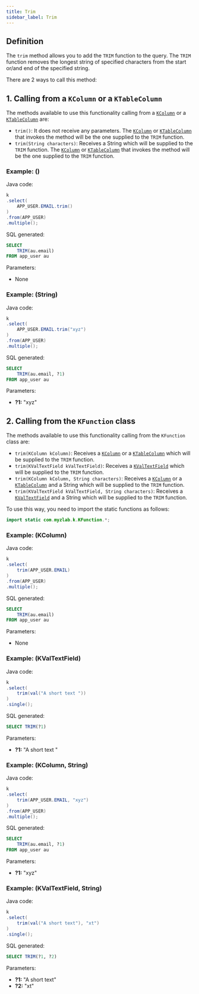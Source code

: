 ```yaml
---
title: Trim
sidebar_label: Trim
---
```


## Definition

The `trim` method allows you to add the `TRIM` function to the query. The `TRIM` function removes the longest string of specified characters from the start or/and end of the specified string.

There are 2 ways to call this method:

## 1. Calling from a `KColumn` or a `KTableColumn`

The methods available to use this functionality calling from a [`KColumn`](/docs/misc/select-list-values#2-kcolumn) or a [`KTableColumn`](/docs/misc/select-list-values#1-ktablecolumn) are:

- `trim()`: It does not receive any parameters. The [`KColumn`](/docs/misc/select-list-values#2-kcolumn) or [`KTableColumn`](/docs/misc/select-list-values#1-ktablecolumn) that invokes the method will be the one supplied to the `TRIM` function.
- `trim(String characters)`: Receives a String which will be supplied to the `TRIM` function. The [`KColumn`](/docs/misc/select-list-values#2-kcolumn) or [`KTableColumn`](/docs/misc/select-list-values#1-ktablecolumn) that invokes the method will be the one supplied to the `TRIM` function.

### Example: ()

Java code:

```java
k
.select(
    APP_USER.EMAIL.trim()
)
.from(APP_USER)
.multiple();
```

SQL generated:

```sql
SELECT
    TRIM(au.email)
FROM app_user au
```

Parameters:

- None

### Example: (String)

Java code:

```java
k
.select(
    APP_USER.EMAIL.trim("xyz")
)
.from(APP_USER)
.multiple();
```

SQL generated:

```sql
SELECT
    TRIM(au.email, ?1)
FROM app_user au
```

Parameters:

- **?1:** "xyz"

## 2. Calling from the `KFunction` class

The methods available to use this functionality calling from the `KFunction` class are:

- `trim(KColumn kColumn)`: Receives a [`KColumn`](/docs/misc/select-list-values#2-kcolumn) or a [`KTableColumn`](/docs/misc/select-list-values#1-ktablecolumn) which will be supplied to the `TRIM` function.
- `trim(KValTextField kValTextField)`: Receives a [`KValTextField`](/docs/misc/select-list-values#3-values) which will be supplied to the `TRIM` function.
- `trim(KColumn kColumn, String characters)`: Receives a [`KColumn`](/docs/misc/select-list-values#2-kcolumn) or a [`KTableColumn`](/docs/misc/select-list-values#1-ktablecolumn) and a String which will be supplied to the `TRIM` function.
- `trim(KValTextField kValTextField, String characters)`: Receives a [`KValTextField`](/docs/misc/select-list-values#3-values) and a String which will be supplied to the `TRIM` function.

To use this way, you need to import the static functions as follows:

```java
import static com.myzlab.k.KFunction.*;
```

### Example: (KColumn)

Java code:

```java
k
.select(
    trim(APP_USER.EMAIL)
)
.from(APP_USER)
.multiple();
```

SQL generated:

```sql
SELECT
    TRIM(au.email)
FROM app_user au
```

Parameters:

- None

### Example: (KValTextField)

Java code:

```java
k
.select(
    trim(val("A short text "))
)
.single();
```

SQL generated:

```sql
SELECT TRIM(?1)
```

Parameters:

- **?1:** "A short text "

### Example: (KColumn, String)

Java code:

```java
k
.select(
    trim(APP_USER.EMAIL, "xyz")
)
.from(APP_USER)
.multiple();
```

SQL generated:

```sql
SELECT
    TRIM(au.email, ?1)
FROM app_user au
```

Parameters:

- **?1:** "xyz"

### Example: (KValTextField, String)

Java code:

```java
k
.select(
    trim(val("A short text"), "xt")
)
.single();
```

SQL generated:

```sql
SELECT TRIM(?1, ?2)
```

Parameters:

- **?1:** "A short text"
- **?2:** "xt"